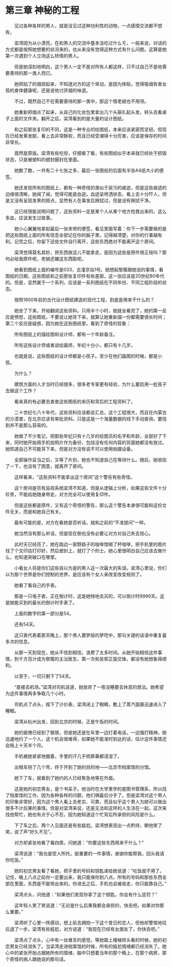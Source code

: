 # 第三章 神秘的工程


　　见过各种各样的男人，就是没见过这种功利性的动物，一点感情交流都不想有。

　　梁湾因为从小漂亮，在和男人的交流中基本没吃过什么亏，一般来说，对话的方式都是按照她想要的状况来的，也从来没有觉得这种方式有什么问题。这算是她第一次遇到个人立场这么矫情的男人。

　　但是她深刻地明白，这个男人一定不是对所有人都这样，只不过自己不是他需要善待的那一类人而已。

　　她把掐了的烟捏起来，不知道对方的这个举动，是因为体贴，觉得吸烟有害女孩的身体健康呢，还是说他讨厌烟的味道。

　　不过，既然自己不在需要善待的那一类中，那这个情老娘也不用领。

　　她重新把烟点了起来，从自己的化妆包里拿出几个头箍扎起头发，转头去看桌子上面的文件夹。翻开之后，梁湾看到的是大量的设计图纸。

　　和之前那张复印的不同，这是一种专业的绘图纸，本来应该紧密而坚韧，但现在已经发黄发腻，看上去非常酥软，而且已经受潮得十分厉害，应该是保存的时间非常长。

　　竟然是原版。梁湾有些吃惊，仔细看了看，有些图纸似乎本来就已经处于损毁状态，只是被塑料的塑封膜封在里面。

　　她数了数，一共有二十七张之多，最后一张图纸的后面有半张A4纸大小的便签。

　　她还发现所有的图纸上，都有一种奇怪的类似于尿污的痕迹，但是这些痕迹的边缘很清晰，她闻了闻，觉得可能是血迹。血迹呈喷洒状态，看上去十分吓人，但是又没有呈现发黑的斑点，显然有人在事发后擦拭过，但是没有擦拭干净。

　　这已经很能说明问题了，这些资料一定是某个人从某个地方抢救出来的，这么多血，应该发生过故事。

　　她小心翼翼地拿起最后一张夹带的便签，看见里面写着：你下一步需要做的是把这些图纸上面的所有信息全部记在你的脑子里。记得越清楚，对你的行事越有利。记完之后，你留下这些文件自行离开，这些东西绝对不能离开这个房间。

　　梁湾觉得莫名其妙，把东西放这儿不能拿走，是因为这些是原件很正规吗？那何必给我原件呢，老娘还嫌这东西脏呢。

　　她看到图纸上面的编号是033，古潼京站1号。她想起黎簇跟她说的事情，看图纸的日期，这些图纸和之前那张复印件有些差距，这一张应该是20世纪80年代的。但是，显然属于一个系列，应该是一系列图纸在不同年份、不同工程阶段的状态。

　　按照1900年前的古代设计图纸建造的现代工程，到底是用来干什么的？

　　她坐了下来，开始翻阅这些资料。只用半个小时，她就全看完了，她的第一反应是愤怒，这些图纸，不要说让她背下来，就算让她重新描一份都需要很长时间；第二个反应是疑惑，因为她在这些图纸里，看到了奇怪的现象：

　　所有图纸上的描绘图和设计师，都有一个年龄备注。

　　所有这些设计师或者说绘画师，年纪十分小，都只有十几岁。

　　也就是说，这些图纸的设计师都是小孩子。至少在他们画图的时候，都是小孩。

　　为什么？

　　建筑方面的人才当时已经很多，很多老专家更有经验，为什么要启用一批孩子去做这个工作？

　　看来真的有必要去查查这些图纸的来历和背后的工程资料了。

　　二十世纪七八十年代，这些资料应该都会汇总，这个工程很大，而且在内蒙古的沙漠里，在北京应该有审批资料。只是这是一个海量数据的线下手动查询，要找到并不是那么容易的。

　　她做了不少笔记，把那些年纪只有十几岁的绘图员的名字和年龄，全部抄了下来，同时她开始用手机拍照片作为备份，包括没有任何内容的背面她都没有放过。她知道自己不可能背下来，但是对方没有说不可以使用拍摄设备。

　　全部操作妥当之后，又等了片刻，她也不知道自己在等待什么。随后，她收拾了一下，也没有了困意，就离开了房间。

　　这样看来，“这些资料不能拿出这个房间”这个警告有些奇怪。

　　这个房间是否有监视系统梁湾不知道，但是从逻辑上分析，如果这些文件十分珍贵，不能给她随身带走，对方完全可以使用复印件。

　　但是这些都是原件，又有这个奇怪的警告，那么这个警告本身很可能和这份文件无关，而是和她自己有关。

　　最有可能的是，对方在看她是否听话，就和之前的“不准提问”一样。

　　她当然没有那么听话，但是现在倒也没有必要让对方对自己失去信心。

　　此时天已经亮了，她在路边一家野路子的咖啡馆喝了杯咖啡，把手机里的图片找了个文印店打印好，然后塑封上，就打了个的士。她心里很明白自己应该去做什么，也知道突破口在哪里。

　　小看女人将是你们这些自以为是的男人这一次最大的失误。梁湾心里说，你们以为那个世界是你们控制的世界，是应该有个女人来改变改变规则了。

　　她看了看自己的手表。

　　那是一只电子表，正在倒计时，这是她特地去买的，可以倒计时9999天。这是她能买到的最长的倒计时手表了。

　　上面的数字的第一部分是54。

　　还有54天。

　　这只表代表着那天晚上，那个男人噩梦般的梦呓中，那句关键的话语中重复最多次的信息。

　　从那一天到现在，她从不信到相信，浪费了太多时间。从她开始相信这件事情，到千方百计成为黎簇的主治医生、第一次和吴邪正面交锋，都没有她想象得顺利。

　　以至于，一切只剩下了54天。

　　“直接去机场。”梁湾对司机说道，她放弃了一夜没睡要去休息的想法。她希望为这件事情再多争取几个小时。

　　司机点了点头，按下了计价表，梁湾闭上了眼睛，敷上了蒸汽面膜迅速进入了睡眠。

　　梁湾从杭州出发，回到北京的时候，正是午饭的时间。

　　她的疲倦已经到了极限，但是她还是在车里一边打着电话，一边强打精神。她迅速地约了一个人，这个机会很难得，如果她不能准时到达的话，估计这件事情还会拖上十天半个月。

　　手机被她紧紧地握着，手里的汗几乎把屏幕都浸湿了。

　　出租车拐了几个弯，终于开到了她的目的地——北京市档案馆的分馆。

　　她下了车，就看到了她约的人已经焦急地等在外面。

　　这是她的初恋男友，是个书呆子。他当时在大学里学的是图书管理系，所以找了档案馆的工作。因为各种各样的问题，他们俩最后分手了。但是梁湾对这个男人的印象非常好，因为这个男人看上去老实、可靠，而且似乎这个男人为她可以做出很多不计后果的事情。但是对梁湾来说，还是无法和这样的人生活在一起。这次来找他帮忙，她也有点于心不忍，因为她知道这个忙背后所承担的风险是什么。

　　下了车之后，两个人见面还是有些尴尬。梁湾想表现出一点矜持，朝他笑了笑，说了声“好久不见”。

　　对方却紧张地看了看四周，问她道：“你要这些东西用来干什么？”

　　梁湾说道：“我也是受人所托，挺重要的一件事情，谢谢你能帮我，回头我请你吃饭。”

　　她的初恋男友看了看她，把手里的号码和钥匙递给她说道：“吃饭就不用了。记住，晚上八点之前你一定要出来，我只能保你到八点。所有的号码和那些东西全部在里面，东西是不能带出来的。你进去之后，手机也会被收走，你只能靠自己。”

　　梁湾点头，问他道：“如果他们发现你拿了这个钥匙，你会有什么惩罚？”

　　这年轻人笑了笑说道：“无论是什么后果我都会承担的，快去吧。如果对你那么重要。”

　　梁湾听了心里一阵感动，想上前去拥抱一下这个昔日的恋人，但他却警惕地往后退了一步。梁湾有些尴尬，对方说道：“我现在已经有女朋友了，你快去吧。”

　　梁湾点了点头，心中有一丝难言的感觉。等她踏上楼梯转头看的时候，她的初恋男友已经消失了。当梁湾走进档案馆的时候，所有的尴尬情绪都已经消失了。她心中的紧张开始占据她所有的情绪，脑中只想着当年的那个晚上，在那个病房，那个奇怪的病人跟她说的那句话。

